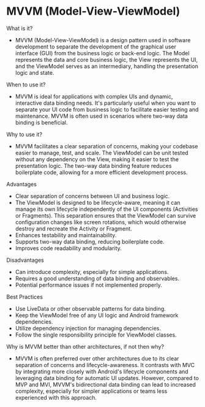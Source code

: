 # MVVM (Model-View-ViewModel)

What is it?
- MVVM (Model-View-ViewModel) is a design pattern used in software development to separate the development of the graphical user interface (GUI) from the business logic or back-end logic. The Model represents the data and core business logic, the View represents the UI, and the ViewModel serves as an intermediary, handling the presentation logic and state.

When to use it?
- MVVM is ideal for applications with complex UIs and dynamic, interactive data binding needs. It's particularly useful when you want to separate your UI code from business logic to facilitate easier testing and maintenance. MVVM is often used in scenarios where two-way data binding is beneficial.

Why to use it?
- MVVM facilitates a clear separation of concerns, making your codebase easier to manage, test, and scale. The ViewModel can be unit tested without any dependency on the View, making it easier to test the presentation logic. The two-way data binding feature reduces boilerplate code, allowing for a more efficient development process.

Advantages

- Clear separation of concerns between UI and business logic.
- The ViewModel is designed to be lifecycle-aware, meaning it can manage its own lifecycle independently of the UI components (Activities or Fragments). This separation ensures that the ViewModel can survive configuration changes like screen rotations, which would otherwise destroy and recreate the Activity or Fragment.
- Enhances testability and maintainability.
- Supports two-way data binding, reducing boilerplate code.
- Improves code readability and modularity.

Disadvantages
- Can introduce complexity, especially for simple applications.
- Requires a good understanding of data binding and observables.
- Potential performance issues if not implemented properly.

Best Practices
- Use LiveData or other observable patterns for data binding.
- Keep the ViewModel free of any UI logic and Android framework dependencies.
- Utilize dependency injection for managing dependencies.
- Follow the single responsibility principle for ViewModel classes.

Why is MVVM better than other architectures, if not then why?
- MVVM is often preferred over other architectures due to its clear separation of concerns and lifecycle-awareness. It contrasts with MVC by integrating more closely with Android's lifecycle components and leveraging data binding for automatic UI updates. However, compared to MVP and MVI, MVVM's bidirectional data binding can lead to increased complexity, especially for simpler applications or teams less experienced with this approach.
